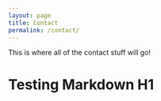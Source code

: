 ```yaml
---
layout: page
title: Contact
permalink: /contact/
---
```


This is where all of the contact stuff will go!

Testing Markdown H1
=======================
